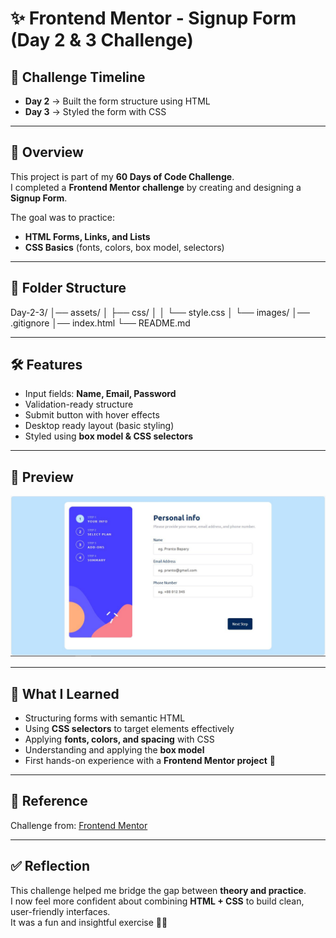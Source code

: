 # ✨ Frontend Mentor - Signup Form (Day 2 & 3 Challenge)

## 📅 Challenge Timeline
- **Day 2** → Built the form structure using HTML  
- **Day 3** → Styled the form with CSS  

---

## 📌 Overview
This project is part of my **60 Days of Code Challenge**.  
I completed a **Frontend Mentor challenge** by creating and designing a **Signup Form**.  

The goal was to practice:
- **HTML Forms, Links, and Lists**
- **CSS Basics** (fonts, colors, box model, selectors)

---

## 📂 Folder Structure

Day-2-3/
│── assets/
│ ├── css/
│ │ └── style.css
│ └── images/
│── .gitignore
│── index.html
└── README.md


---

## 🛠️ Features
- Input fields: **Name, Email, Password**
- Validation-ready structure
- Submit button with hover effects
- Desktop ready layout (basic styling)
- Styled using **box model & CSS selectors**

---

## 📸 Preview
![Signup Form Screenshot](./assets/images/screenshot.jpg)

---

## 🎯 What I Learned
- Structuring forms with semantic HTML  
- Using **CSS selectors** to target elements effectively  
- Applying **fonts, colors, and spacing** with CSS  
- Understanding and applying the **box model**  
- First hands-on experience with a **Frontend Mentor project** 🚀  

---

## 🔗 Reference
Challenge from: [Frontend Mentor](https://www.frontendmentor.io/challenges/multistep-form-YVAnSdqQBJ)

---

## ✅ Reflection
This challenge helped me bridge the gap between **theory and practice**.  
I now feel more confident about combining **HTML + CSS** to build clean, user-friendly interfaces.  
It was a fun and insightful exercise 🎨🔥  
